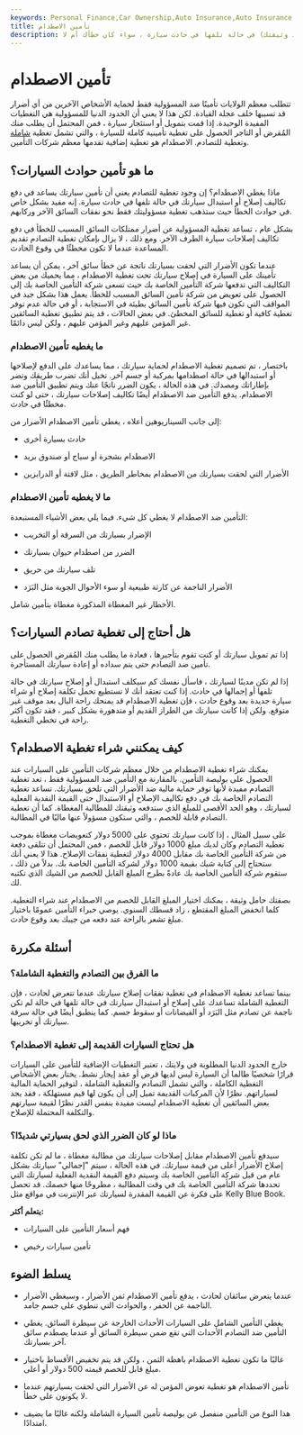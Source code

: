 ```yaml
---
keywords: Personal Finance,Car Ownership,Auto Insurance,Auto Insurance Editors Picks,Auto Insurance Latest,Keyword Auto Insurance
title: تأمين الاصطدام
description: يدفع تأمين السيارة عند الاصطدام تكاليف إصلاح أو استبدال سيارتك (حتى حدود وثيقتك) في حالة تلفها في حادث سيارة ، سواء كان خطأك أم لا.
---
```


# تأمين الاصطدام
تتطلب معظم الولايات تأمينًا ضد المسؤولية فقط لحماية الأشخاص الآخرين من أي أضرار قد تسببها خلف عجلة القيادة. لكن هذا لا يعني أن الحدود الدنيا للمسؤولية هي التغطيات المفيدة الوحيدة. إذا قمت بتمويل أو استئجار سيارة ، فمن المحتمل أن يطلب منك المُقرض أو التاجر الحصول على تغطية تأمينية كاملة للسيارة ، والتي تشمل تغطية [شاملة](/comprehensive-insurance) وتغطية للتصادم. الاصطدام هو تغطية إضافية تقدمها معظم شركات التأمين.

## ما هو تأمين حوادث السيارات؟

ماذا يغطي الاصطدام؟ إن وجود تغطية للتصادم يعني أن تأمين سيارتك يساعد في دفع تكاليف إصلاح أو استبدال سيارتك في حالة تلفها في حادث سيارة. إنه مفيد بشكل خاص في حوادث الخطأ حيث ستذهب تغطية مسؤوليتك فقط نحو نفقات السائق الآخر وركابهم.

بشكل عام ، تساعد تغطية المسؤولية عن أضرار ممتلكات السائق المسبب للخطأ في دفع تكاليف إصلاحات سيارة الطرف الآخر. ومع ذلك ، لا يزال بإمكان تغطية التصادم تقديم المساعدة عندما لا تكون مخطئًا في وقوع الحادث.

عندما تكون الأضرار التي لحقت بسيارتك ناتجة عن خطأ سائق آخر ، يمكن أن يساعد تأمينك على السيارة في إصلاح سيارتك تحت تغطية الاصطدام ، مما يحميك من بعض التكاليف التي تدفعها شركة التأمين الخاصة بك حيث تسعى شركة التأمين الخاصة بك إلى الحصول على تعويض من شركة تأمين السائق المسبب للخطأ. يعمل هذا بشكل جيد في المواقف التي تكون فيها شركة تأمين السائق بطيئة في الاستجابة ، أو في حالة عدم توفر تغطية كافية أو تغطية للسائق المخطئ. في بعض الحالات ، قد يتم تطبيق تغطية السائقين غير المؤمن عليهم وغير المؤمن عليهم ، ولكن ليس دائمًا.

### ما يغطيه تأمين الاصطدام

باختصار ، تم تصميم تغطية الاصطدام لحماية سيارتك ، مما يساعدك على الدفع لإصلاحها أو استبدالها في حالة اصطدامها بمركبة أو جسم آخر. تخيل أنك تضرب طريقك وتضر بإطاراتك ومصدك. في هذه الحالة ، يكون الضرر ناتجًا عنك ويتم تطبيق التأمين ضد الاصطدام. يدفع التأمين ضد الاصطدام أيضًا تكاليف إصلاحات سيارتك ، حتى لو كنت مخطئًا في حادث.

إلى جانب السيناريوهين أعلاه ، يغطي تأمين الاصطدام الأضرار من:

- حادث بسيارة أخرى

- الاصطدام بشجرة أو سياج أو صندوق بريد

- الأضرار التي لحقت بسيارتك من الاصطدام بمخاطر الطريق ، مثل لافتة أو الدرابزين

### ما لا يغطيه تأمين الاصطدام

التأمين ضد الاصطدام لا يغطي كل شيء. فيما يلي بعض الأشياء المستبعدة:

- الإضرار بسيارتك من السرقة أو التخريب

- الضرر من اصطدام حيوان بسيارتك

- تلف سيارتك من حريق

- الأضرار الناجمة عن كارثة طبيعية أو سوء الأحوال الجوية مثل البَرَد

الأخطار غير المغطاة المذكورة مغطاة بتأمين شامل.

## هل أحتاج إلى تغطية تصادم السيارات؟

إذا تم تمويل سيارتك أو كنت تقوم بتأجيرها ، فعادة ما يطلب منك المُقرض الحصول على تأمين ضد التصادم حتى يتم سداده أو إعادة سيارتك المستأجرة.

إذا لم تكن مدينًا لسيارتك ، فاسأل نفسك كم سيكلف استبدال أو إصلاح سيارتك في حالة تلفها أو إجمالها في حادث. إذا كنت تعتقد أنك لا تستطيع تحمل تكلفة إصلاح أو شراء سيارة جديدة بعد وقوع حادث ، فإن تغطية الاصطدام قد يمنحك راحة البال بعد موقف غير متوقع. ولكن إذا كانت سيارتك من الطراز القديم أو متدهورة بشكل كبير ، فقد تكون أكثر راحة في تخطي التغطية.

## كيف يمكنني شراء تغطية الاصطدام؟

يمكنك شراء تغطية الاصطدام من خلال معظم شركات التأمين على السيارات عند الحصول على بوليصة التأمين. بالمقارنة مع التأمين ضد المسؤولية فقط ، تعد تغطية التصادم مفيدة لأنها توفر حماية مالية ضد الأضرار التي تلحق بسيارتك. تساعد تغطية التصادم الخاصة بك في دفع تكاليف الإصلاح أو الاستبدال حتى القيمة النقدية الفعلية لسيارتك ، وهو الحد الأقصى للمبلغ الذي ستدفعه وثيقتك للمطالبة المغطاة. كما أن تغطية التصادم قابلة للخصم ، والتي ستكون مسؤولاً عنها ماليًا في المطالبة.

على سبيل المثال ، إذا كانت سيارتك تحتوي على 5000 دولار كتعويضات مغطاة بموجب تغطية التصادم وكان لديك مبلغ 1000 دولار قابل للخصم ، فمن المحتمل أن تتلقى دفعة من شركة التأمين الخاصة بك مقابل 4000 دولار لتغطية نفقات الإصلاح. هذا لا يعني أنك ستحتاج إلى كتابة شيك بقيمة 1000 دولار لشركة التأمين الخاصة بك. بدلاً من ذلك ، ستقوم شركة التأمين الخاصة بك عادةً بطرح المبلغ القابل للخصم من الشيك الذي تكتبه لك.

بصفتك حامل وثيقة ، يمكنك اختيار المبلغ القابل للخصم من الاصطدام عند شراء التغطية. كلما انخفض المبلغ المقتطع ، زاد قسطك السنوي. يوصي خبراء التأمين عمومًا باختيار مبلغ تشعر بالراحة عند دفعه من جيبك بعد وقوع حادث.

## أسئلة مكررة

### ما الفرق بين التصادم والتغطية الشاملة؟

بينما تساعد تغطية الاصطدام في تغطية نفقات إصلاح سيارتك عندما تتعرض لحادث ، فإن التغطية الشاملة تساعدك على إصلاح أو استبدال سيارتك في حالة تلفها في حالة لم تكن ناجمة عن تصادم مثل البَرَد أو الفيضانات أو سقوط جسم. كما ينطبق أيضًا في حالة سرقة سيارتك أو تخريبها.

### هل تحتاج السيارات القديمة إلى تغطية الاصطدام؟

خارج الحدود الدنيا المطلوبة في ولايتك ، تعتبر التغطيات الإضافية للتأمين على السيارات قرارًا شخصيًا طالما أن السيارة ليس لديها قرض أو عقد إيجار نشط. يختار بعض الأشخاص التغطية الكاملة ، والتي تشمل التصادم والتغطية الشاملة ، لتوفير الحماية المالية لسياراتهم. نظرًا لأن المركبات القديمة تميل إلى أن يكون لها قيم مستهلكة ، فقد يجد بعض السائقين أن تغطية الاصطدام ليست مفيدة بنفس القدر نظرًا لقيمة سيارتهم والتكلفة المحتملة للإصلاح.

### ماذا لو كان الضرر الذي لحق بسيارتي شديدًا؟

سيدفع تأمين الاصطدام مقابل إصلاحات سيارتك من مطالبة مغطاة ، ما لم تكن تكلفة إصلاح الأضرار أعلى من قيمة سيارتك. في هذه الحالة ، سيتم "إجمالي" سيارتك بشكل عام من قبل شركة التأمين الخاصة بك وسيتم دفع القيمة النقدية الفعلية لسيارتك التي تحددها شركة التأمين الخاصة بك في وقت المطالبة ، مطروحًا منها خصمك. قد تحصل على فكرة عن القيمة المقدرة لسيارتك عبر الإنترنت في مواقع مثل Kelly Blue Book.

**يتعلم أكثر:**

- فهم أسعار التأمين على السيارات

- تأمين سيارات رخيص

## يسلط الضوء

- عندما يتعرض سائقان لحادث ، يدفع تأمين الاصطدام ثمن الأضرار ، وسيغطي الأضرار الناجمة عن الحفر ، والحوادث التي تنطوي على جسم جامد.

- يغطي التأمين الشامل على السيارات الأحداث الخارجة عن سيطرة السائق. يغطي التأمين ضد التصادم الأحداث التي تقع ضمن سيطرة السائق أو عندما يصطدم سائق آخر بسيارتك.

- غالبًا ما تكون تغطية الاصطدام باهظة الثمن ، ولكن قد يتم تخفيض الأقساط باختيار مبلغ قابل للخصم قيمته 500 دولار أو أعلى.

- تأمين الاصطدام هو تغطية تعوض المؤمن له عن الأضرار التي لحقت بسيارتهم عندما لا يكونون على خطأ.

- هذا النوع من التأمين منفصل عن بوليصة تأمين السيارة الشاملة ولكنه غالبًا ما يضيف امتدادًا.


